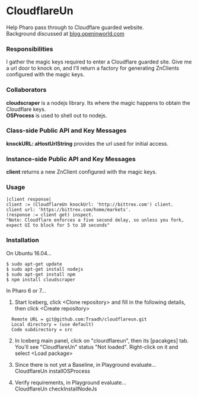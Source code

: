 # CloudflareUn

Help Pharo pass through to Cloudflare guarded website.   
Background discussed at [blog.openinworld.com](http://blog.openinworld.com/2018/02/pharo-v-cloudflare "Pharo v. Cloudflare")

### Responsibilities  
I gather the magic keys required to enter a Cloudflare guarded site. Give me a url door to knock on, and I'll return a factory for generating ZnClients configured with the magic keys.

### Collaborators   
__cloudscraper__ is a nodejs library. Its where the magic happens to obtain the Cloudflare keys.  
__OSProcess__ is used to shell out to nodejs.  

### Class-side Public API and Key Messages  
__knockURL: aHostUrlString__ provides the url used for initial access.  

### Instance-side Public API and Key Messages  
__client__ returns a new ZnClient configured with the magic keys.  

### Usage 
```smalltalk
|client response| 
client := (CloudflareUn knockUrl: 'http://bittrex.com') client.
client url: 'https://bittrex.com/home/markets'. 
(response := client get) inspect. 
"Note: Cloudflare enforces a five second delay, so unless you fork, expect UI to block for 5 to 10 seconds"
```

### Installation 
On Ubuntu 16.04...  
```shell
$ sudo apt-get update  
$ sudo apt-get install nodejs  
$ sudo apt-get install npm  
$ npm install cloudscraper  
```
In Pharo 6 or 7...
1. Start Iceberg, click &lt;Clone repository&gt; and fill in the following details, then click &lt;Create repository&gt;
```
  Remote URL = git@github.com:Traadh/cloudflareun.git
  Local directory = (use default)
  Code subdirectory = src
```
2. In Iceberg main panel, click on "clourdflareun", then its [pacakges] tab.  You'll see "CloudflareUn" status "Not loaded". Right-click on it and select &lt;Load package&gt;
  
3. Since there is not yet a Baseline, in Playground evaluate...  
   CloudflareUn installOSProcess

4. Verify requirements, in Playground evaluate...  
   CloudflareUn checkInstallNodeJs
   
